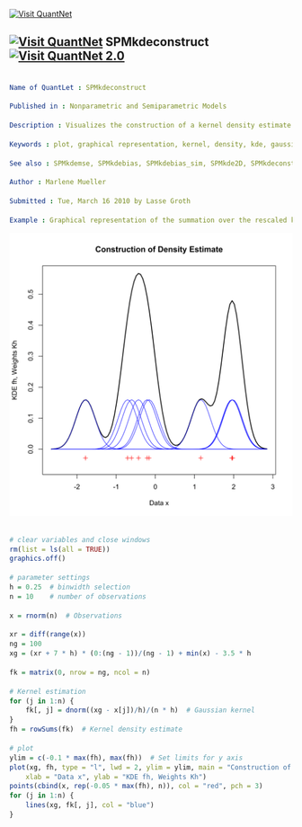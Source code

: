 
[<img src="https://github.com/QuantLet/Styleguide-and-FAQ/blob/master/pictures/banner.png" width="880" alt="Visit QuantNet">](http://quantlet.de/index.php?p=info)

## [<img src="https://github.com/QuantLet/Styleguide-and-Validation-procedure/blob/master/pictures/qloqo.png" alt="Visit QuantNet">](http://quantlet.de/) **SPMkdeconstruct** [<img src="https://github.com/QuantLet/Styleguide-and-Validation-procedure/blob/master/pictures/QN2.png" width="60" alt="Visit QuantNet 2.0">](http://quantlet.de/d3/ia)

```yaml

Name of QuantLet : SPMkdeconstruct

Published in : Nonparametric and Semiparametric Models

Description : Visualizes the construction of a kernel density estimate for a Gaussian kernel.

Keywords : plot, graphical representation, kernel, density, kde, gaussian

See also : SPMkdemse, SPMkdebias, SPMkdebias_sim, SPMkde2D, SPMkdeconstruct-Sliders

Author : Marlene Mueller

Submitted : Tue, March 16 2010 by Lasse Groth

Example : Graphical representation of the summation over the rescaled kernels.

```

![Picture1](SPMkdeconstruct-1.png)


```r

# clear variables and close windows
rm(list = ls(all = TRUE))
graphics.off()

# parameter settings
h = 0.25  # binwidth selection
n = 10    # number of observations

x = rnorm(n)  # Observations

xr = diff(range(x))
ng = 100
xg = (xr + 7 * h) * (0:(ng - 1))/(ng - 1) + min(x) - 3.5 * h

fk = matrix(0, nrow = ng, ncol = n)

# Kernel estimation
for (j in 1:n) {
    fk[, j] = dnorm((xg - x[j])/h)/(n * h)  # Gaussian kernel
}
fh = rowSums(fk)  # Kernel density estimate

# plot
ylim = c(-0.1 * max(fh), max(fh))  # Set limits for y axis
plot(xg, fh, type = "l", lwd = 2, ylim = ylim, main = "Construction of Density Estimate", 
    xlab = "Data x", ylab = "KDE fh, Weights Kh")
points(cbind(x, rep(-0.05 * max(fh), n)), col = "red", pch = 3)
for (j in 1:n) {
    lines(xg, fk[, j], col = "blue")
}
```
